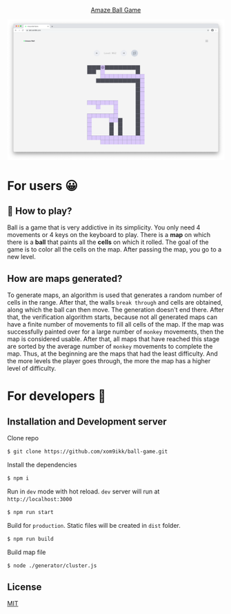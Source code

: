 <p align="center">
  <a href='https://ball.xom9ik.com'>Amaze Ball Game</a>
</p>
<p align="center"><img src='https://github.com/xom9ikk/ball-game/raw/master/screenshots/main.png' alt='Ball Screenshot' aria-label='ball.xom9ik.com' /></p>

# For users 😀

## 🧶 How to play?
Ball is a game that is very addictive in its simplicity.
You only need 4 movements or 4 keys on the keyboard to play.
There is a **map** on which there is a **ball** that paints all the **cells** on which it rolled.
The goal of the game is to color all the cells on the map. 
After passing the map, you go to a new level.

## How are maps generated?
To generate maps, an algorithm is used that generates a random number of cells in the range. 
After that, the walls `break through` and cells are obtained, along which the ball can then move. 
The generation doesn't end there. 
After that, the verification algorithm starts, because not all generated maps can have a finite number of movements to fill all cells of the map. 
If the map was successfully painted over for a large number of `monkey` movements, then the map is considered usable. 
After that, all maps that have reached this stage are sorted by the average number of `monkey` movements to complete the map.
Thus, at the beginning are the maps that had the least difficulty.
And the more levels the player goes through, the more the map has a higher level of difficulty.

# For developers 🤔

## Installation and Development server

Clone repo
```bash
$ git clone https://github.com/xom9ikk/ball-game.git
```

Install the dependencies
```bash
$ npm i
```

Run in `dev` mode with hot reload. `dev` server will run at `http://localhost:3000`
```bash
$ npm run start
```

Build for `production`. Static files will be created in `dist` folder.
```bash
$ npm run build
```

Build map file
```bash
$ node ./generator/cluster.js 
```

## License

[MIT](LICENSE.md)
